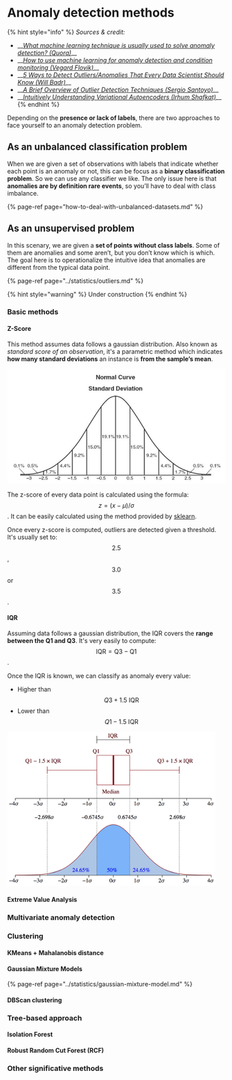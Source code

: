# Anomaly detection methods

{% hint style="info" %}
_Sources & credit:_

* \_\_[_What machine learning technique is usually used to solve anomaly detection? \(Quora\)_](https://www.quora.com/What-machine-learning-technique-is-usually-used-to-solve-anomaly-detection)\_\_
* \_\_[_How to use machine learning for anomaly detection and condition monitoring \(Vegard Flovik\)_](https://towardsdatascience.com/how-to-use-machine-learning-for-anomaly-detection-and-condition-monitoring-6742f82900d7)\_\_
* \_\_[_5 Ways to Detect Outliers/Anomalies That Every Data Scientist Should Know \(Will Badr\)_](https://towardsdatascience.com/5-ways-to-detect-outliers-that-every-data-scientist-should-know-python-code-70a54335a623)\_\_
* \_\_[_A Brief Overview of Outlier Detection Techniques \(Sergio Santoyo\)_](https://towardsdatascience.com/a-brief-overview-of-outlier-detection-techniques-1e0b2c19e561)\_\_
* \_\_[_Intuitively Understanding Variational Autoencoders \(Irhum Shafkat\)_](https://towardsdatascience.com/intuitively-understanding-variational-autoencoders-1bfe67eb5daf)\_\_
{% endhint %}

Depending on the **presence or lack of labels**, there are two approaches to face yourself to an anomaly detection problem.

## As an unbalanced classification problem

When we are given a set of observations with labels that indicate whether each point is an anomaly or not, this can be focus as a **binary classification problem**. So we can use any classifier we like. The only issue here is that **anomalies are by definition rare events**, so you’ll have to deal with class imbalance.

{% page-ref page="how-to-deal-with-unbalanced-datasets.md" %}

## As an unsupervised problem

In this scenary, we are given  a **set of points without class labels**. Some of them are anomalies and some aren’t, but you don’t know which is which. The goal here is to operationalize the intuitive idea that anomalies are different from the typical data point.

{% page-ref page="../statistics/outliers.md" %}

{% hint style="warning" %}
Under construction
{% endhint %}

### Basic methods

#### Z-Score

This method assumes data follows a gaussian distribution. Also known as _standard score of an observation_, it's a parametric method which indicates **how many standard deviations** an instance is **from the sample’s mean**.

![](../../.gitbook/assets/image%20%2826%29.png)

The z-score of every data point is calculated using the formula: $$z = (x-\mu)/\sigma$$. It can be easily calculated using the method provided by [sklearn](https://docs.scipy.org/doc/scipy-0.17.0/reference/generated/scipy.stats.zscore.html).

Once every z-score is computed, outliers are detected given a threshold. It's usually set to: $$2.5$$, $$3.0$$ or $$3.5$$.

#### IQR

Assuming data follows a gaussian distribution, the IQR covers the **range between the Q1 and Q3**. It's very easily to compute: $$\text{IQR} = \text{Q3} - \text{Q1}$$.

Once the IQR is known, we can classify as anomaly every value:

* Higher than $$Q3 + 1.5 \text{ IQR}$$
* Lower than $$Q1 - 1.5 \text{ IQR}$$

![Credit: Wikipedia](../../.gitbook/assets/image%20%2823%29.png)

#### Extreme Value Analysis

### Multivariate anomaly detection

### Clustering

#### KMeans + Mahalanobis distance

#### Gaussian Mixture Models

{% page-ref page="../statistics/gaussian-mixture-model.md" %}

#### DBScan clustering

### Tree-based approach

#### Isolation Forest

#### Robust Random Cut Forest \(RCF\)

### Other significative methods



